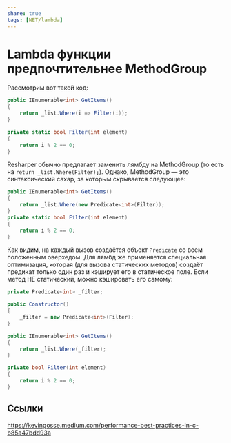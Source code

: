 ```yaml
---
share: true
tags: [NET/lambda]
---
```

# Lambda функции предпочтительнее MethodGroup
Рассмотрим вот такой код:
```csharp
public IEnumerable<int> GetItems()
{
	return _list.Where(i => Filter(i));
}

private static bool Filter(int element)
{
	return i % 2 == 0;
}
```
Resharper обычно предлагает заменить лямбду на MethodGroup (то есть на `return _list.Where(Filter);`). Однако, MethodGroup — это синтаксический сахар, за которым скрывается следующее:
```csharp
public IEnumerable<int> GetItems()
{
    return _list.Where(new Predicate<int>(Filter));
}
private static bool Filter(int element)
{
    return i % 2 == 0;
}
```
Как видим, на каждый вызов создаётся объект `Predicate` со всем положенным оверхедом. Для лямбд же применяется специальная оптимизация, которая (для вызова статических методов) создаёт предикат только один раз и кэширует его в статическое поле.
Если метод НЕ статический, можно кэшировать его самому:
```csharp
private Predicate<int> _filter;

public Constructor()
{
    _filter = new Predicate<int>(Filter);
}

public IEnumerable<int> GetItems()
{
    return _list.Where(_filter);
}

private bool Filter(int element)
{
    return i % 2 == 0;
}
```
## Ссылки
https://kevingosse.medium.com/performance-best-practices-in-c-b85a47bdd93a

